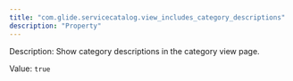 ```yaml
---
title: "com.glide.servicecatalog.view_includes_category_descriptions"
description: "Property"
---
```


Description: Show category descriptions in the category view page. 

Value: `true`